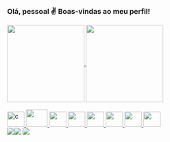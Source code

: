 ### Olá, pessoal ✌ Boas-vindas ao meu perfil!

 
 <div>
  <a href="https://github.com/RodrigoIamim">
  <img align="center" height="180em" src="https://github-readme-stats.vercel.app/api?username=RodrigoIamim&show_icons=true&theme=dark&include_all_commits=true&count_private=true"/>
  <img align="center" height="180em" src="https://github-readme-stats.vercel.app/api/top-langs/?username=RodrigoIamim&layout=compact&langs_count=7&theme=dark"/>
   
</div>
  <div style="display: inline_block"><br>
   <img alt="c" height="35" width="40" src="https://cdn.jsdelivr.net/gh/devicons/devicon/icons/c/c-original.svg" />
   <img  height="40" width="50" src="https://cdn.jsdelivr.net/gh/devicons/devicon/icons/html5/html5-original-wordmark.svg" />
   <img height="35" width="40" src="https://cdn.jsdelivr.net/gh/devicons/devicon/icons/javascript/javascript-original.svg" />
   <img height="35" width="40" src="https://cdn.jsdelivr.net/gh/devicons/devicon/icons/python/python-original.svg" />
   <img height="35" width="40" src="https://cdn.jsdelivr.net/gh/devicons/devicon/icons/typescript/typescript-original.svg" />
   <img height="35" width="40" src="https://cdn.jsdelivr.net/gh/devicons/devicon/icons/css3/css3-original.svg" />
   <img height="35" width="40" src="https://cdn.jsdelivr.net/gh/devicons/devicon/icons/cplusplus/cplusplus-original.svg" />
   <img height="35" width="40" src="https://cdn.jsdelivr.net/gh/devicons/devicon/icons/csharp/csharp-original.svg" />
  </div>
  
  <div>
  <a href="https://www.instagram.com/rodrigo.r.iamim/" target="_blank"><img src="https://img.shields.io/badge/-Instagram-%23E4405F?style=for-the-badge&logo=instagram&logoColor=white" target="_blank"></a
   <a href = "mailto:iamim.rodrigo.42@gmail.com"><img src="https://img.shields.io/badge/-Gmail-%23333?style=for-the-badge&logo=gmail&logoColor=white" target="_blank"></a>
  <a href="https://www.linkedin.com/in/rodrigo-ramos-iamim-2339a3203/" target="_blank"><img src="https://img.shields.io/badge/-LinkedIn-%230077B5?style=for-the-badge&logo=linkedin&logoColor=white" target="_blank"></a> 
  </div>
 
 
